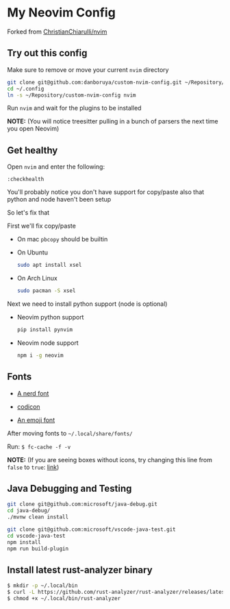 # My Neovim Config

Forked from [ChristianChiarulli/nvim](https://github.com/ChristianChiarulli/nvim)

## Try out this config

Make sure to remove or move your current `nvim` directory

```sh
git clone git@github.com:danboruya/custom-nvim-config.git ~/Repository/custom-nvim-config
cd ~/.config
ln -s ~/Repository/custom-nvim-config nvim
```

Run `nvim` and wait for the plugins to be installed

**NOTE:** (You will notice treesitter pulling in a bunch of parsers the next time you open Neovim)

## Get healthy

Open `nvim` and enter the following:

```
:checkhealth
```

You'll probably notice you don't have support for copy/paste also that python and node haven't been setup

So let's fix that

First we'll fix copy/paste

- On mac `pbcopy` should be builtin

- On Ubuntu

  ```sh
  sudo apt install xsel
  ```

- On Arch Linux

  ```sh
  sudo pacman -S xsel
  ```

Next we need to install python support (node is optional)

- Neovim python support

  ```sh
  pip install pynvim
  ```

- Neovim node support

  ```sh
  npm i -g neovim
  ```

## Fonts

- [A nerd font](https://github.com/ryanoasis/nerd-fonts)

- [codicon](https://github.com/microsoft/vscode-codicons/raw/main/dist/codicon.ttf)
- [An emoji font](https://github.com/googlefonts/noto-emoji/blob/main/fonts/NotoColorEmoji.ttf)

After moving fonts to `~/.local/share/fonts/`

Run: `$ fc-cache -f -v`

**NOTE:** (If you are seeing boxes without icons, try changing this line from `false` to `true`: [link](https://github.com/ChristianChiarulli/nvim/blob/ac41efa237caf3a498077df19a3f31ca4b35caf3/lua/user/icons.lua#L5))

## Java Debugging and Testing

```sh
git clone git@github.com:microsoft/java-debug.git
cd java-debug/
./mvnw clean install
```

```sh
git clone git@github.com:microsoft/vscode-java-test.git
cd vscode-java-test
npm install
npm run build-plugin
```

## Install latest rust-analyzer binary

```sh
$ mkdir -p ~/.local/bin
$ curl -L https://github.com/rust-analyzer/rust-analyzer/releases/latest/download/rust-analyzer-x86_64-unknown-linux-gnu.gz | gunzip -c - > ~/.local/bin/rust-analyzer
$ chmod +x ~/.local/bin/rust-analyzer
```
